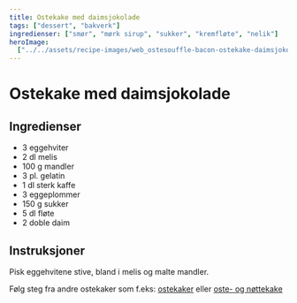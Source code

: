 ```yaml
---
title: Ostekake med daimsjokolade
tags: ["dessert", "bakverk"]
ingredienser: ["smør", "mørk sirup", "sukker", "kremfløte", "nelik"]
heroImage:
  ["../../assets/recipe-images/web_ostesouffle-bacon-ostekake-daimsjokolade.jpg"]
---
```


# Ostekake med daimsjokolade

## Ingredienser

- 3 eggehviter
- 2 dl melis
- 100 g mandler
- 3 pl. gelatin
- 1 dl sterk kaffe
- 3 eggeplommer
- 150 g sukker
- 5 dl fløte
- 2 doble daim

## Instruksjoner

Pisk eggehvitene stive, bland i melis og malte mandler.

Følg steg fra andre ostekaker som f.eks: [ostekaker](./ostekake) eller [oste- og nøttekake](./oste-og-nøttekake)
